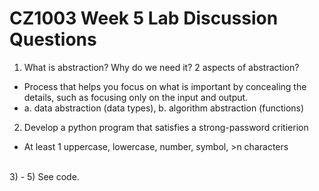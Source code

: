 # CZ1003 Week 5 Lab Discussion Questions

1) What is abstraction? Why do we need it? 2 aspects of abstraction?<br/>
* Process that helps you focus on what is important by concealing the details, such as focusing only on the input and output.<br/>
* a. data abstraction (data types), b. algorithm abstraction (functions)<br/>
2) Develop a python program that satisfies a strong-password critierion<br/>
* At least 1 uppercase, lowercase, number, symbol, >n characters<br/>
<br/>
3) - 5) See code.
